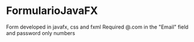 # FormularioJavaFX
Form developed in javafx, css and fxml
Required @.com in the "Email" field and password only numbers
